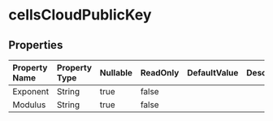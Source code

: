 # **cellsCloudPublicKey**

 

## **Properties**

| Property Name | Property Type | Nullable |  ReadOnly | DefaultValue | Description | 
| :- | :- | :- |:- |  :- | :- |
|Exponent|String|true|false |  ||
|Modulus|String|true|false |  ||

